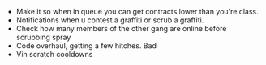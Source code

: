 - Make it so when in queue you can get contracts lower than you're class.
- Notifications when u contest a graffiti or scrub a graffiti.
- Check how many members of the other gang are online before scrubbing spray
- Code overhaul, getting a few hitches. Bad
- Vin scratch cooldowns